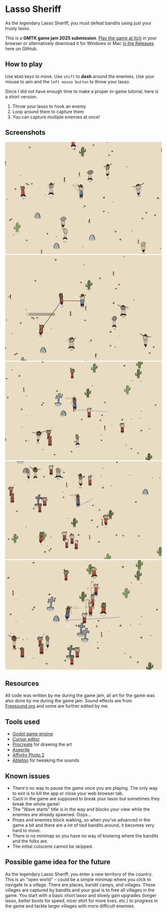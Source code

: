 # Lasso Sheriff

As the legendary Lasso Sheriff, you must defeat bandits using just your trusty lasso.

This is a **GMTK game jam 2025 submission**. [Play the game at Itch](https://martindzejky.itch.io/lasso-sheriff) in your browser or alternatively download it for Windows or Mac [in the Releases](https://github.com/martindzejky/lasso-sheriff/releases) here on GitHub.

## How to play

Use `WSAD` keys to move. Use `shift` to **dash** around the enemies. Use your mouse to aim and the `left mouse button` to throw your lasso.

Since I did not have enough time to make a proper in-game tutorial, here is a short version:

1. Throw your lasso to hook an enemy
2. Loop around them to capture them
3. You can capture multiple enemies at once!

## Screenshots

![screenshot 1](./screenshots/screenshot1.png)
![screenshot 2](./screenshots/screenshot2.png)
![screenshot 3](./screenshots/screenshot3.png)
![screenshot 4](./screenshots/screenshot4.png)
![screenshot 5](./screenshots/screenshot5.png)

## Resources

All code was written by me during the game jam, all art for the game was also done by me during the game jam. Sound effects are from [Freesound.org](https://freesound.org/) and some are further edited by me.

## Tools used

- [Godot game engine](https://godotengine.org/)
- [Cursor editor](https://www.cursor.com/)
- [Procreate](https://procreate.com/) for drawing the art
- [Aseprite](https://www.aseprite.org/)
- [Affinity Photo 2](https://affinity.serif.com/en-us/photo/)
- [Ableton](https://www.ableton.com/) for tweaking the sounds

## Known issues

- There's no way to pause the game once you are playing. The only way to exit is to kill the app or close your web browser tab.
- Cacti in the game are supposed to break your lasso but sometimes they break the whole game!
- The "Wave starts" title is in the way and blocks your view while the enemies are already spawned. Oops...
- Props and enemies block walking, so when you've advanced in the game a bit and there are a lot of tied bandits around, it becomes very hard to move.
- There is no minimap so you have no way of knowing where the bandits and the folks are.
- The initial cutscene cannot be skipped.

## Possible game idea for the future

As the legendary Lasso Sheriff, you enter a new territory of the country. This is an "open world" – could be a simple minimap where you click to navigate to a village. There are places, bandit camps, and villages. These villages are captured by bandits and your goal is to free all villages in the game. You start with a basic short lasso and slowly gain upgrades (longer lasso, better boots for speed, nicer shirt for more lives, etc.) to progress in the game and tackle larger villages with more difficult enemies.

